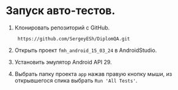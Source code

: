 # Запуск авто-тестов.

1. Клонировать репозиторий с GitHub. 

        https://github.com/SergeyESh/DiplomQA.git

2. Открыть проект `fmh_android_15_03_24` в AndroidStudio.
3. Установить эмулятор Android API 29.
4. Выбрать папку проекта `app` нажав правую кнопку мыши, из открывшегося спика выбрать `Run 'All Tests'`.
